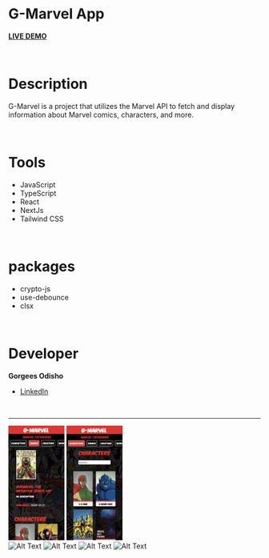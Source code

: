 # G-Marvel App

**[LIVE DEMO](https://marvel-app-beta-ruddy.vercel.app)**

<br>

# Description

G-Marvel is a project that utilizes the Marvel API to fetch and display information about Marvel comics, characters, and more.

<br>

# Tools

- JavaScript
- TypeScript
- React
- NextJs
- Tailwind CSS

<br>

# packages

- crypto-js
- use-debounce
- clsx

<br>

# Developer

**Gorgees Odisho**

- [LinkedIn](https://www.linkedin.com/in/gorgees/)

<br>

---

<div>
    <img src="public/project-screenshoots/mob-1.png" alt="Alt Text" title="Title" width="112px">
    <img src="public/project-screenshoots/mob-2.png" alt="Alt Text" title="Title" width="112px">
</div>

<div>
    <img src="public/project-screenshoots/img-1.png" alt="Alt Text" title="Title" width="400px">
    <img src="public/project-screenshoots/img-2.png" alt="Alt Text" title="Title" width="400px">
    <img src="public/project-screenshoots/img-3.png" alt="Alt Text" title="Title" width="400px">
    <img src="public/project-screenshoots/img-4.png" alt="Alt Text" title="Title" width="400px">
</div>
